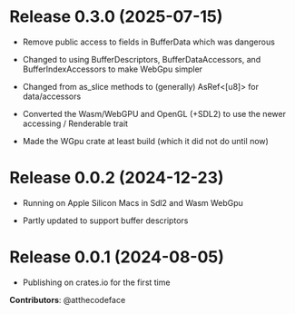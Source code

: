 # Release 0.3.0 (2025-07-15)

- Remove public access to fields in BufferData which was dangerous

- Changed to using BufferDescriptors, BufferDataAccessors, and BufferIndexAccessors
  to make WebGpu simpler

- Changed from as_slice methods to (generally) AsRef<[u8]> for data/accessors

- Converted the Wasm/WebGPU and OpenGL (+SDL2) to use the newer accessing / Renderable trait

- Made the WGpu crate at least build (which it did not do until now)

# Release 0.0.2 (2024-12-23)

- Running on Apple Silicon Macs in Sdl2 and Wasm WebGpu

- Partly updated to support buffer descriptors

# Release 0.0.1 (2024-08-05)

- Publishing on crates.io for the first time

**Contributors**: @atthecodeface
